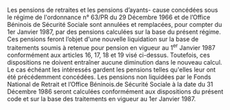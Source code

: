 Les pensions de retraites et les pensions d’ayants- cause concédées sous le régime de l'ordonnance n° 63/PR du 29 Décembre 1966 et de l’Office Béninois de Sécurité Sociale sont annulées et remplacées, pour compter du 1er Janvier 1987, par des pensions calculées sur la base du présent régime.
Ces pensions feront l’objet d'une nouvelle liquidation sur la base de traitements soumis à retenue pour pension en vigueur au 1<sup>er</sup> Janvier 1987 conformément aux articles 16, 17, 18 et 19 visé ci-dessus.
Toutefois, ces dispositions ne doivent entraîner aucune diminution dans le nouveau calcul. Le cas échéant les intéressés gardent les pensions telles qu'elles leur ont été précédemment concédées.
Les pensions non liquidées par le Fonds National de Retrait et l’Office Béninois.de Sécurité Sociale à la date du 31 Décembre 1986 seront calculées conformément aux dispositions du présent code et sur la base des traitements en vigueur au 1er Janvier 1987.